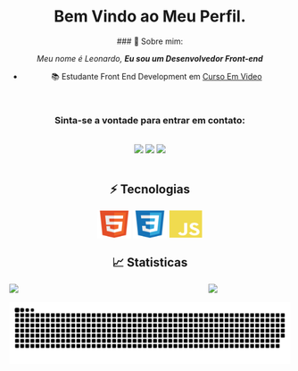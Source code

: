 

<h1 align='center'> Bem Vindo ao Meu Perfil. </h1>
<div align="center">
### 👋 Sobre mim:

<p>
  <em>
    Meu nome é Leonardo, <strong>Eu sou um Desenvolvedor Front-end</strong>
  </em>
</p>

- 📚 Estudante Front End Development em <a href="https://www.cursoemvideo.com/"> Curso Em Video </a>

<br>

</div>
<div align="center">
 
 ### Sinta-se a vontade para entrar em contato:
  <div align="center">
<div style="display: inline_block"><br>
      
   <div> 
    <a href = "https://wa.me/5551985208802"><img src="https://img.shields.io/badge/-WhatsApp-%23333?style=for-the-badge&logo=Whatsapp&logoColor=green" target="_blank"></a> 
     <a href="https://www.linkedin.com/in/lsoares2008/" target="_blank"><img src="https://img.shields.io/badge/-LinkedIn-%230077B5?style=for-the-badge&logo=linkedin&logoColor=white" target="_blank"></a>
     <a href = "mailto:l.soares.2008@gmail.com"><img src="https://img.shields.io/badge/-Gmail-%23333?style=for-the-badge&logo=gmail&logoColor=white" target="_blank"></a>
</div>

 </div>

<br>

## ⚡ Tecnologias

<div align="center">
  <p>
  <div>
    <img align="center" alt="Rox351-HTML" height="50" width="60" src="https://raw.githubusercontent.com/devicons/devicon/master/icons/html5/html5-original.svg">
    <img align="center" alt="Rox351-CSS" height="50" width="60" src="https://raw.githubusercontent.com/devicons/devicon/master/icons/css3/css3-original.svg">
    <img align="center" alt="Rox351-Js" height="50" width="60" src="https://raw.githubusercontent.com/devicons/devicon/master/icons/javascript/javascript-plain.svg">
    <!img align="center" alt="Rox351-Ts" height="50" width="60" src="https://raw.githubusercontent.com/devicons/devicon/master/icons/typescript/typescript-plain.svg">
    <!img align="center" alt="Rox351-React" height="50" width="60" src="https://raw.githubusercontent.com/devicons/devicon/master/icons/react/react-original.svg">
    <!img align="center" alt="Rox351-Python" height="50" width="60" src="https://raw.githubusercontent.com/devicons/devicon/master/icons/python/python-original.svg">
    <!img align="center" alt="Rox351-Csharp" height="50" width="60" src="https://raw.githubusercontent.com/devicons/devicon/master/icons/csharp/csharp-original.svg">
 


 <a/>

  
<br>

## 📈 Statisticas

<img align="left" width="45%" src="https://github-readme-stats.vercel.app/api?username=Rox351&show_icons=true&theme=merko&include_all_commits=true&count_private=true"></img>

<img width="47%" src="https://github-readme-stats.vercel.app/api/top-langs/?username=Rox351&layout=compact&langs_count=7&theme=merko"></img>








<div> 

 
  ![Snake animation](https://github.com/Rox351/Rox351/blob/main/github-contribution-grid-snake.svg)
 
</div>


<div align="center">
  
  
  

    
 
    
   
